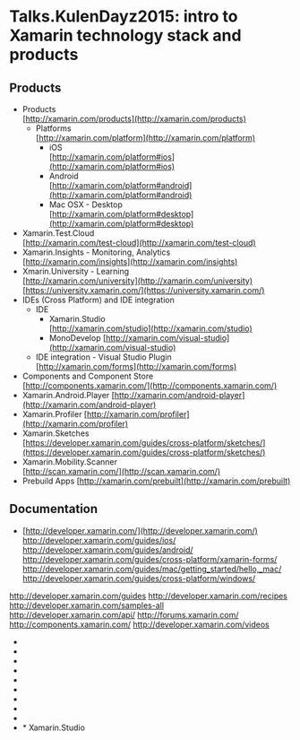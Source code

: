 # Talks.KulenDayz2015: intro to Xamarin technology stack and products


## Products

*	Products		
	[http://xamarin.com/products](http://xamarin.com/products)		
	*	Platforms		
		[http://xamarin.com/platform](http://xamarin.com/platform)	
		* 	iOS		
			[http://xamarin.com/platform#ios](http://xamarin.com/platform#ios)		
		* 	Android		
			[http://xamarin.com/platform#android](http://xamarin.com/platform#android)		
		* 	Mac OSX - Desktop	
			[http://xamarin.com/platform#desktop](http://xamarin.com/platform#desktop)		
*	Xamarin.Test.Cloud		
	[http://xamarin.com/test-cloud](http://xamarin.com/test-cloud)  	
*	Xamarin.Insights - Monitoring, Analytics		  
	[http://xamarin.com/insights](http://xamarin.com/insights)  	
*	Xmarin.University - Learning   		
	[http://xamarin.com/university](http://xamarin.com/university)
	[https://university.xamarin.com/](https://university.xamarin.com/)
*	IDEs (Cross Platform) and IDE integration	
	*	IDE
		*	Xamarin.Studio		
			[http://xamarin.com/studio](http://xamarin.com/studio)  	
		*	MonoDevelop
			[http://xamarin.com/visual-studio](http://xamarin.com/visual-studio)  	
	*	IDE integration - Visual Studio Plugin	 		
		[http://xamarin.com/forms](http://xamarin.com/forms)  	
*	Components and Component Store			
	[http://components.xamarin.com/](http://components.xamarin.com/)  	
*	Xamarin.Android.Player
	[http://xamarin.com/android-player](http://xamarin.com/android-player)  	
*	Xamarin.Profiler
	[http://xamarin.com/profiler](http://xamarin.com/profiler)  	
*	Xamarin.Sketches		
	[https://developer.xamarin.com/guides/cross-platform/sketches/](https://developer.xamarin.com/guides/cross-platform/sketches/)  	
*	Xamarin.Mobility.Scanner			
	[http://scan.xamarin.com/](http://scan.xamarin.com/)  	
*	Prebuild Apps
	[http://xamarin.com/prebuilt](http://xamarin.com/prebuilt)  	



## Documentation



* [http://developer.xamarin.com/](http://developer.xamarin.com/)
http://developer.xamarin.com/guides/ios/
http://developer.xamarin.com/guides/android/
http://developer.xamarin.com/guides/cross-platform/xamarin-forms/
http://developer.xamarin.com/guides/mac/getting_started/hello,_mac/
http://developer.xamarin.com/guides/cross-platform/windows/


http://developer.xamarin.com/guides
http://developer.xamarin.com/recipes
http://developer.xamarin.com/samples-all
http://developer.xamarin.com/api/
http://forums.xamarin.com/
http://components.xamarin.com/
http://developer.xamarin.com/videos


* []()
* []()
* []()
* []()
* []()
* []()
* []()
* []()
* []()
* []()
		*	Xamarin.Studio		

